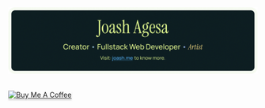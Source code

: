 <img src="https://github.com/Jace254/Jace254/blob/main/GithubBanner.png"/>
<br>
<br>

<a href="https://www.buymeacoffee.com/joashagesa" target="_blank"><img src="https://www.buymeacoffee.com/assets/img/custom_images/yellow_img.png" alt="Buy Me A Coffee" style="height: 37px !important;width: 170px !important;box-shadow: 0px 3px 2px 0px rgba(190, 190, 190, 0.5) !important;-webkit-box-shadow: 0px 3px 2px 0px rgba(190, 190, 190, 0.5) !important;" ></a>

